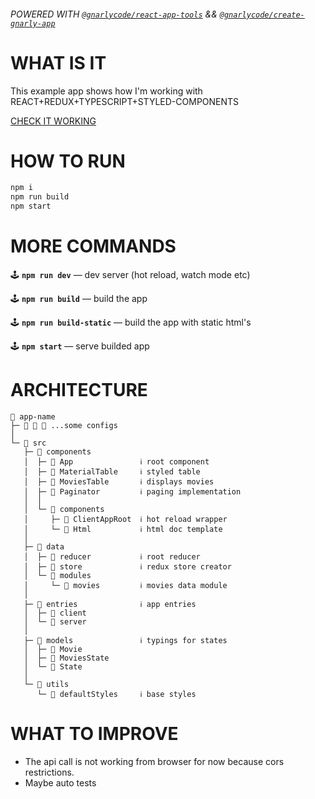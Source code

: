 ###### _POWERED WITH [`@gnarlycode/react-app-tools`](https://github.com/gnarlycode/react-app-tools) && [`@gnarlycode/create-gnarly-app`](https://github.com/gnarlycode/create-gnarly-app)_

# WHAT IS IT

This example app shows how I'm working with REACT+REDUX+TYPESCRIPT+STYLED-COMPONENTS

[CHECK IT WORKING](https://manneredboor.github.io/universal-app-example/)

# HOW TO RUN

```sh
npm i
npm run build
npm start
```

# MORE COMMANDS

🕹 **`npm run dev`** — dev server (hot reload, watch mode etc)

🕹 **`npm run build`** — build the app

🕹 **`npm run build-static`** — build the app with static html's

🕹 **`npm start`** — serve builded app

# ARCHITECTURE

```
📁 app-name
├─ 📄 📄 📄 ...some configs
│
└─ 📁 src
   ├─ 📁 components
   │  ├─ 📄 App               ℹ️ root component
   │  ├─ 📄 MaterialTable     ℹ️ styled table
   │  ├─ 📄 MoviesTable       ℹ️ displays movies
   │  ├─ 📄 Paginator         ℹ️ paging implementation
   │  │
   │  └─ 📁 components
   │     ├─ 📄 ClientAppRoot  ℹ️ hot reload wrapper
   │     └─ 📄 Html           ℹ️ html doc template
   │
   ├─ 📁 data
   │  ├─ 📄 reducer           ℹ️ root reducer
   │  ├─ 📄 store             ℹ️ redux store creator
   │  └─ 📁 modules
   │     └─ 📄 movies         ℹ️ movies data module
   │
   ├─ 📁 entries              ℹ️ app entries
   │  ├─ 📄 client
   │  └─ 📄 server
   │
   ├─ 📁 models               ℹ️ typings for states
   │  ├─ 📄 Movie
   │  ├─ 📄 MoviesState
   │  └─ 📄 State
   │
   └─ 📁 utils
      └─ 📄 defaultStyles     ℹ️ base styles
```

# WHAT TO IMPROVE

- The api call is not working from browser for now because cors restrictions.
- Maybe auto tests
